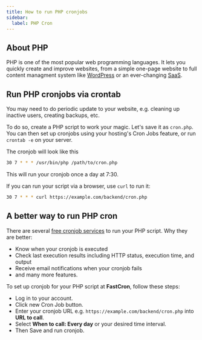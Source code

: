 ```yaml
---
title: How to run PHP cronjobs
sidebar:
  label: PHP Cron
---
```


## About PHP

PHP is one of the most popular web programming languages.
It lets you quickly create and improve websites, from a simple one-page website
to full content managment system like [WordPress](/tutorials/wp-cron) 
or an ever-changing [SaaS](/tutorial/symfony-cron).


## Run PHP cronjobs via crontab

You may need to do periodic update to your website, e.g. cleaning up inactive users, creating backups, etc.

To do so, create a PHP script to work your magic. Let's save it as `cron.php`.
You can then set up cronjobs using your hosting's Cron Jobs feature, or run `crontab -e` on your server.

The cronjob will look like this
```sh
30 7 * * * /usr/bin/php /path/to/cron.php
```
This will run your cronjob once a day at 7:30.

If you can run your script via a browser, use `curl` to run it:
```sh
30 7 * * * curl https://example.com/backend/cron.php
```

## A better way to run PHP cron

There are several [free cronjob services](/blog/free-cron-job-services) to run your PHP script.
Why they are better:

- Know when your cronjob is executed
- Check last execution results including HTTP status, execution time, and output
- Receive email notifications when your cronjob fails
- and many more features.

To set up cronjob for your PHP script at **FastCron**, follow these steps:
- Log in to your account.
- Click new Cron Job button.
- Enter your cronjob URL e.g. `https://example.com/backend/cron.php` into **URL to call**.
- Select **When to call: Every day** or your desired time interval.
- Then Save and run cronjob.

